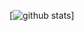 [![github stats](https://github-readme-stats.vercel.app/api?username=Senpai-10&count_private=true&show_icons=true&theme=dark)]

